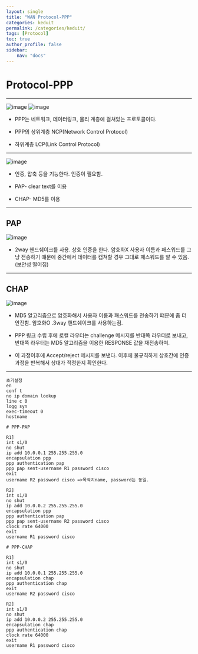 ```yaml
---
layout: single
title: "WAN Protocol-PPP"
categories: keduit
permalink: /categories/keduit/
tags: [Protocol]
toc: true
author_profile: false
sidebar:
    nav: "docs"
---
```


# Protocol-PPP
---

![image](https://user-images.githubusercontent.com/128279031/227605728-19c67c55-0be4-41b8-b3ab-507374dd4098.png)
![image](https://user-images.githubusercontent.com/128279031/227605786-73995a9e-921e-45e7-a832-f26ef63cfda3.png)



- PPP는 네트워크, 데이터링크, 물리 계층에 걸쳐있는 프로토콜이다.

- PPP의 상위계층 NCP(Network Control Protocol)

- 하위계층 LCP(Link Control Protocol)

---
![image](https://user-images.githubusercontent.com/128279031/227606521-246b8d1f-708c-4088-ac71-400e04efdf6e.png)

 * 인증, 압축 등을 기능한다. 인증이 필요함.

* PAP- clear text를 이용

* CHAP- MD5를 이용


---

## **PAP**
![image](https://user-images.githubusercontent.com/128279031/227606588-89b9cfb7-011d-43c6-8fdd-a7c828458918.png)

* 2way 핸드쉐이크를 사용. 상호 인증을 한다. 암호화X
사용자 이름과 패스워드를 그냥 전송하기 떄문에 중간에서 데이터를 캡쳐할 경우 그대로 패스워드를 알 수 있음. (보안성 떨어짐)

---
## **CHAP**
![image](https://user-images.githubusercontent.com/128279031/227606717-2c138ea1-f942-46b3-b509-e7934a2d014b.png)


* MD5 알고리즘으로 암호화해서 사용자 이름과 패스워드를 전송하기 떄문에 좀 더 안전함. 암호화O .3way 핸드쉐이크를 사용하는점. 

* PPP 링크 수립 후에 로컬 라우터는 challenge 메시지를 반대쪽 라우터로 보내고, 반대쪽 라우터는 MD5 알고리즘을 이용한 RESPONSE 값을 재전송하며.

* 이 과정이후에 Accept/reject 메시지를 보낸다. 이후에 불규칙하게 상호간에 인증 과정을 반복해서 상대가 적정한지 확인한다.

---


```
초기설정
en
conf t
no ip domain lookup
line c 0
logg syn
exec-timeout 0
hostname 

```



```
# PPP-PAP 

R1]
int s1/0
no shut
ip add 10.0.0.1 255.255.255.0
encapsulation ppp
ppp authentication pap
ppp pap sent-username R1 password cisco 
exit
username R2 password cisco =>목적지name, password는 동일.

R2]
int s1/0
no shut
ip add 10.0.0.2 255.255.255.0
encapsulation ppp
ppp authentication pap
ppp pap sent-username R2 password cisco
clock rate 64000
exit
username R1 password cisco
```



```
# PPP-CHAP

R1]
int s1/0
no shut
ip add 10.0.0.1 255.255.255.0
encapsulation chap
ppp authentication chap
exit
username R2 password cisco

R2]
int s1/0
no shut
ip add 10.0.0.2 255.255.255.0
encapsulation chap
ppp authentication chap
clock rate 64000
exit
username R1 password cisco
```

